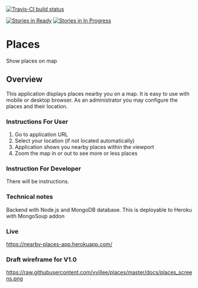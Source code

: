 [![Travis-CI build status](https://travis-ci.org/vvillee/places.svg?branch=master)](https://travis-ci.org/vvillee/places)

[![Stories in Ready](https://badge.waffle.io/vvillee/places.png?label=ready&title=Ready)](https://waffle.io/vvillee/places)
[![Stories in In Progress](https://badge.waffle.io/vvillee/places.png?label=in%20progress&title=In%20Progress)](https://waffle.io/vvillee/places)

Places
======

Show places on map

Overview
--------

This application displays places nearby you on a map. It is easy to use with mobile or desktop browser. As an administrator you may configure the places and their location.

### Instructions For User

1. Go to application URL
2. Select your location (if not located automatically)
3. Application shows you nearby places within the viewport
4. Zoom the map in or out to see more or less places

### Instruction For Developer

There will be instructions.

### Technical notes

Backend with Node.js and MongoDB database. This is deployable to Heroku with MongoSoup addon

### Live

https://nearby-places-app.herokuapp.com/

### Draft wireframe for V1.0

https://raw.githubusercontent.com/vvillee/places/master/docs/places_screens.png
